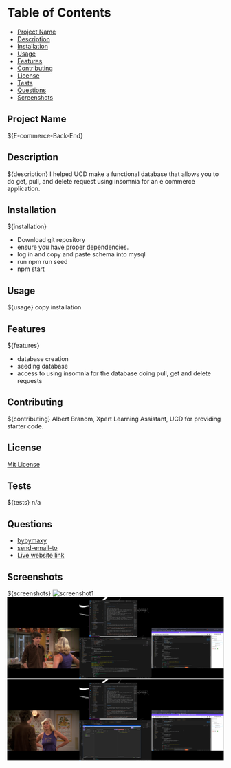 # Table of Contents
- [Project Name](#project-name)
- [Description](#description)
- [Installation](#installation)
- [Usage](#usage)
- [Features](#features)
- [Contributing](#contributing)
- [License](#license)
- [Tests](#tests)
- [Questions](#questions)
- [Screenshots](#screenshots)

## Project Name
${E-commerce-Back-End}

## Description
${description}
I helped UCD make a functional database that allows you to do get, pull, and delete request using insomnia for an e commerce application.

## Installation
${installation}
- Download git repository
- ensure you have proper dependencies.
- log in and copy and paste schema into mysql
- run npm run seed
- npm start

## Usage
${usage}
copy installation

## Features
${features}
- database creation
- seeding database
- access to using insomnia for the database doing pull, get and delete requests

## Contributing
${contributing}
Albert Branom, Xpert Learning Assistant, UCD for providing starter code.

## License
[Mit License](https://choosealicense.com/licenses/mit/#)

## Tests
${tests}
n/a

## Questions
- [bybymaxy](https://github.com/bybymaxy/E-Commerce-back-end)
- [send-email-to](mailto:bybymaxy@gmail.com)
- [Live website link](https://drive.google.com/file/d/1klObpTCi3tuHzCALmD9s79bEk64LDk5f/view)

## Screenshots
${screenshots}
![screenshot1](./assets/Screenshot1%20(2).png)
![screenshot2](./assets/Screenshot2%20(2).png)
![screenshot3](./assets/Screenshot3%20(2).png)